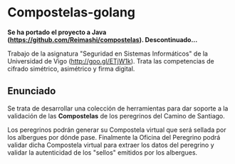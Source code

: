 Compostelas-golang
===========

**Se ha portado el proyecto a Java (https://github.com/Reimashi/compostelas). Descontinuado...**

Trabajo de la asignatura "Seguridad en Sistemas Informáticos" de la Universidad de Vigo (http://goo.gl/ETjW1k). Trata las competencias de cifrado simétrico, asimétrico y firma digital.

Enunciado
---------

Se trata de desarrollar una colección de herramientas para dar soporte a la validación de las **Compostelas** de los peregrinos del Camino de Santiago.

Los peregrinos podrán generar su Compostela virtual que será sellada por los albergues por dónde pase. Finalmente la Oficina del Peregrino podrá validar dicha Compostela virtual para extraer los datos del peregrino y validar la autenticidad de los "sellos" emitidos por los albergues.
